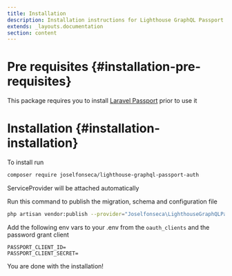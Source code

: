 ```yaml
---
title: Installation
description: Installation instructions for Lighthouse GraphQL Passport Auth
extends: _layouts.documentation
section: content
---
```


# Pre requisites {#installation-pre-requisites}
This package requires you to install [Laravel Passport](https://laravel.com/docs/7.x/passport) prior to use it

# Installation {#installation-installation}
To install run 

``` bash
composer require joselfonseca/lighthouse-graphql-passport-auth
```

ServiceProvider will be attached automatically

Run this command to publish the migration, schema and configuration file
``` bash
php artisan vendor:publish --provider="Joselfonseca\LighthouseGraphQLPassport\Providers\LighthouseGraphQLPassportServiceProvider"
```

Add the following env vars to your .env from the `oauth_clients` and the password grant client

```
PASSPORT_CLIENT_ID=
PASSPORT_CLIENT_SECRET=
```

You are done with the installation!
 

